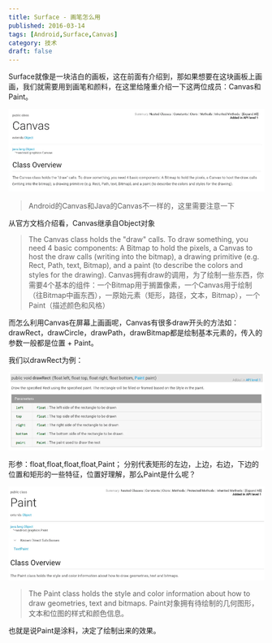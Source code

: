 ```yaml
---
title: Surface - 画笔怎么用
published: 2016-03-14
tags: [Android,Surface,Canvas]
category: 技术
draft: false
---
```


Surface就像是一块洁白的画板，这在前面有介绍到，那如果想要在这块画板上画画，我们就需要用到画笔和颜料，在这里给隆重介绍一下这两位成员：Canvas和Paint。

![Canvas简介](./image.png)
>Android的Canvas和Java的Canvas不一样的，这里需要注意一下

从官方文档介绍看，Canvas继承自Object对象

>The Canvas class holds the "draw" calls. To draw something, you need 4 basic components: A Bitmap to hold the pixels, a Canvas to host the draw calls (writing into the bitmap), a drawing primitive (e.g. Rect, Path, text, Bitmap), and a paint (to describe the colors and styles for the drawing).
Canvas拥有draw的调用，为了绘制一些东西，你需要4个基本的组件：一个Bitmap用于搁置像素，一个Canvas用于绘制（往Bitmap中画东西），一原始元素（矩形，路径，文本，Bitmap），一个Paint（描述颜色和风格）

而怎么利用Canvas在屏幕上画画呢，Canvas有很多draw开头的方法如：drawRect，drawCircle，drawPath，drawBitmap都是绘制基本元素的，传入的参数一般都是位置 + Paint。

我们以drawRect为例：

![drawRect方法](./image%20copy.png)

形参：float,float,float,float,Paint；
分别代表矩形的左边，上边，右边，下边的位置和矩形的一些特征，位置好理解，那么Paint是什么呢？

![Paint简介](./image%20copy%202.png)

>The Paint class holds the style and color information about how to draw geometries, text and bitmaps.
Paint对象拥有待绘制的几何图形，文本和位图的样式和颜色信息。

也就是说Paint是涂料，决定了绘制出来的效果。